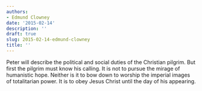 ```yaml
---
authors:
- Edmund Clowney
date: '2015-02-14'
description: ''
draft: true
slug: 2015-02-14-edmund-clowney
title: ''
---
```

Peter will describe the political and social duties of the Christian pilgrim. But first the pilgrim must know his calling. It is not to pursue the mirage of humanistic hope. Neither is it to bow down to worship the imperial images of totalitarian power. It is to obey Jesus Christ until the day of his appearing.



